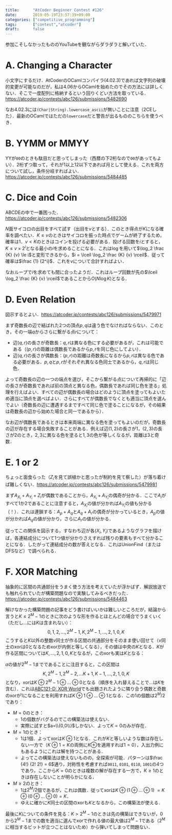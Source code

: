```yaml
---
title:      "AtCoder Beginner Contest #126"
date:       2019-05-19T23:57:39+09:00
categories: ["competitive_programming"]
tags:       ["contest","atcoder"]
draft:      false
---
```


参加こそしなかったもののYouTubeを観ながらダラダラと解いていた．

# A. Changing a Character

小文字にするだけ．AtCoderのOCamlコンパイラ(4.02.3)であれば文字列の破壊的変更が可能なのだが，私は4.06からOCamlを始めたのでその方法には詳しくない．そこで一度配列に格納するという回りくどい方法を取っている．https://atcoder.jp/contests/abc126/submissions/5482690

なお4.02.3には`(Char|String).lowercase_ascii`が無いことに注意（2CEした）．最新のOCamlではただの`lowercase`だと警告が出るもののこちらを使うべき．

# B. YYMM or MMYY

YYが`00`のときも駄目だと思ってしまった（西暦の下2桁なので`00`があってもよい）．2桁ずつ取って，それが1以上12以下であれば月として使える．これを両方について試し，条件分岐すればよい．https://atcoder.jp/contests/abc126/submissions/5484485

# C. Dice and Coin

ABCDEの中で一番困った．https://atcoder.jp/contests/abc126/submissions/5482306

$N$面サイコロの出目をすべて試す（出目を$v$とする）．このとき得点が$K$になる確率を調べたい．$K \le v$のときはサイコロを振った時点でゲームが終了するため，確率は$1$．$v \lt K$のときはコインを投げる必要がある．投げる回数を$i$とすると，$K \le v \times 2^{i}$となる最小の$i$を求めることになる．これは$\log$を用いて$\log_2 \frac {K} {v} \le i$と変形できるから，$i = \lceil \log_2 \frac {K} {v} \rceil$．従って確率は$\frac {1} {2^i}$．これを$v$について合計すればよい．

なおループで$i$を求めても間に合ったようだ．これはループ回数が先の$\lceil \log_2 \frac {K} {v} \rceil$であることから$O(N \log K)$となる．

# D. Even Relation

図示するとよい．https://atcoder.jp/contests/abc126/submissions/5479971

まず奇数長の辺で結ばれた2つの頂点$p,q$は違う色でなければならない．このとき，その一端$q$からさらに繋がる点$r$について：

* 辺$(q,r)$の長さが奇数長：$q,r$は異なる色にする必要があるが，これは可能である（$(p,r)$の距離は偶数長であるから$p,r$を同じ色にしてよい）．
* 辺$(q,r)$の長さが偶数長：$(p,r)$の距離は奇数長になるから$p,r$は異なる色である必要がある．$p,q$と$p,r$がそれぞれ異なる色同士であるから，$q,r$は同じ色．

よって奇数長の辺の一つの端点を選び，そこから繋がる点について再帰的に「辺の長さが奇数長であれば前の頂点と異なる色，偶数長であれば同じ色を塗る」処理を行えばよい．すべての辺が偶数長の場合はどのように頂点を塗ってもよいため適当に頂点を選べばよい．さらにすべてが偶数長でなくとも適当に頂点を選んでよい（奇数長の辺に遭遇するまですべて同じ色で塗ることになるが，その結果は奇数長の辺から始めた場合と同一であるから）．

なお辺が偶数長であるときは本来両端に異なる色を塗ってもよいのだが，奇数長の辺が存在する場合失敗することがある．例えば辺$(1,2)$の長さが$1$，$(2,3)$の長さが$2$のとき，$2,3$に異なる色を塗ると$1,3$の色が等しくなるが，距離は$3$と奇数．

# E. 1 or 2

ちょっと面食らった（$Z_i$を見て誤植かと思ったが制約を見て察した）が落ち着けば難しくない．https://atcoder.jp/contests/abc126/submissions/5479981

まず$A _ {X _ i} + A _ {Y _ i} + Z_i$が偶数であることから，$A _ {X _ i} + A_{Y _ i}$の偶奇が分かる．ここで$A_i$がすべて$1$か$2$であることに注意すると，$A _ {X _ i}$の値が分かれば$A _ {Y _ i}$の値も分かる（！）．これは連鎖する：$A_p + A_q$と$A_q + A_r$の偶奇が分かっているとき，$A_p$の値が分かれば$A_q$の値が分かり，さらに$A_r$の値が分かる．

従ってこの関係を図示する，すなわち辺が各$(X_i,Y_i)$であるようなグラフを描けば，各連結成分について1つ値が分かりさえすれば残りの要素もすべて分かることになる．したがって連結成分の数が答えとなる．これはUnionFind（またはDFSなど）で調べられる．

# F. XOR Matching

抽象的に区間の共通部分をうまく使う方法を考えていたが浮かばず．解説放送でも触れられていたが構築問題なので実験してみるべきだった．https://atcoder.jp/contests/abc126/submissions/5484463

解けなかった構築問題の記事をどう書けばいいかは難しいところだが，結論から言うと$K \le 2^M-1$のときに次のような形を作るとほとんどの場合でうまくいく（ただし$...$には$K$は含まれない）：
$$0,1,2,...,2^M-1,K,2^M-1,...,2,1,0,K$$
こうすると$K$以外の整数$v$同士が作る区間の共通部分をそのまま使い回せて（$v$同士のxorは$0$となるためxorが内側と等しくなる），その値は中央の$K$となる．$K$が作る区間については$K,...,2,1,0,K$となるが，このxorも実は$K$となる：

$a$の値が$2^M-1$までであることに注目すると，この区間は
$$K,2^M-1,2^M-2,...K+1,K-1,...,2,1,0,K$$
となり，xorは$K \oplus 2^M-1 \oplus ... \oplus 0$となる（順序を入れ替えることで$...$は$K$を含む）．これは[ABC121-D: XOR World](/posts/abc121)でも出題されたように隣り合う偶数と奇数のxorが$1$になることを利用すれば$K \oplus 1 \oplus ... \oplus 1$となる．この$1$の個数は$2^M / 2$であり：

* $M = 0$のとき：
	* $1$の個数がバグるのでこの構築法は使えない．
	* 実際に試すと$a=\\{0,0\\}$しかない．よって$K=0$のみが存在．
* $M = 1$のとき：
	* $1$は$1$個．よってxorは$K \oplus 1$となる．これが$K$と等しいような数は存在しない一方で（$K \oplus 1 = K$の両側に$K \oplus$を適用すれば$1 = 0$），入出力例にもあるようにこれは解を持つことがある．
	* よってこの構築法は使えないものの，全探索が可能．パターンは$\frac {4!} {2! 2!} = 6$通り，対称性を考慮すれば`0011`, `0101`, `0110`, `1001`の$4$つであり，ここから$K=0$のときは複数の解が存在する一方で，$K \ge 1$のときは存在しないことが明らかになる．
* $M \ge 2$のとき：
	* $1$は$2^M / 2$個であるが，これは偶数．従ってxorは$K \oplus (1 \oplus ... \oplus 1)$ $= K \oplus (0 \oplus ... \oplus 0) = K$．
	* ゆえに確かに$K$同士の区間のxorも$K$となるから，この構築法が使える．

最後に$K$についての条件を見る：$K \gt 2^M-1$のときは先の構築はできないが，$0$から$2^M - 1$までの数を適当に選んでxorで作れる値の最大値は$2^M-1$である（$2^M$に相当するビットが立つことはないため）から弾いてしまって問題ない．

